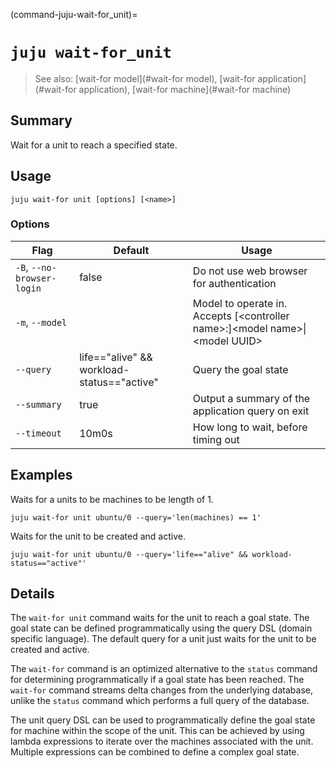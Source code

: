 (command-juju-wait-for_unit)=
# `juju wait-for_unit`
> See also: [wait-for model](#wait-for model), [wait-for application](#wait-for application), [wait-for machine](#wait-for machine)

## Summary
Wait for a unit to reach a specified state.

## Usage
```juju wait-for unit [options] [<name>]```

### Options
| Flag | Default | Usage |
| --- | --- | --- |
| `-B`, `--no-browser-login` | false | Do not use web browser for authentication |
| `-m`, `--model` |  | Model to operate in. Accepts [&lt;controller name&gt;:]&lt;model name&gt;&#x7c;&lt;model UUID&gt; |
| `--query` | life=="alive" &amp;&amp; workload-status=="active" | Query the goal state |
| `--summary` | true | Output a summary of the application query on exit |
| `--timeout` | 10m0s | How long to wait, before timing out |

## Examples

Waits for a units to be machines to be length of 1.

    juju wait-for unit ubuntu/0 --query='len(machines) == 1'

Waits for the unit to be created and active.

    juju wait-for unit ubuntu/0 --query='life=="alive" && workload-status=="active"'


## Details

The `wait-for unit` command waits for the unit to reach a goal state. The goal
state can be defined programmatically using the query DSL (domain specific
language). The default query for a unit just waits for the unit to be created
and active.

The `wait-for` command is an optimized alternative to the `status` command for
determining programmatically if a goal state has been reached. The `wait-for`
command streams delta changes from the underlying database, unlike the `status`
command which performs a full query of the database.

The unit query DSL can be used to programmatically define the goal state
for machine within the scope of the unit. This can be achieved by using lambda
expressions to iterate over the machines associated with the unit. Multiple
expressions can be combined to define a complex goal state.